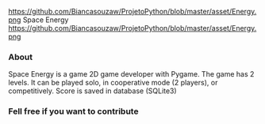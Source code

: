 https://github.com/Biancasouzaw/ProjetoPython/blob/master/asset/Energy.png Space Energy https://github.com/Biancasouzaw/ProjetoPython/blob/master/asset/Energy.png



### About
Space Energy is a game 2D game developer with Pygame. 
The game has 2 levels. 
It can be played solo, in cooperative mode (2 players), or competitively.
Score is saved in database (SQLite3)

### Fell free if you want to contribute
